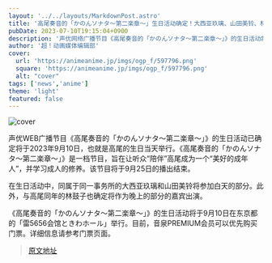 ```yaml
---
layout: '../../layouts/MarkdownPost.astro'
title: '高尾奏音的「かのんソナタ～第二楽章～」生日活动确定！大西亚玖璃、山田美铃、林鼓子等将作为嘉宾出演'
pubDate: 2023-07-10T19:15:04+0900
description: '声优网络广播节目《高尾奏音的「かのんソナタ～第二楽章～」》的生日活动将于2023年9月10日，也就是高尾的生日当天举行。'
author: '超！动画媒体编辑部'
cover:
  url: 'https://animeanime.jp/imgs/ogp_f/597796.png'
  square: 'https://animeanime.jp/imgs/ogp_f/597796.png'
  alt: "cover"
tags: ['news','anime']
theme: 'light'
featured: false
---
```


![cover](https://animeanime.jp/imgs/ogp_f/597796.png)

声优WEB广播节目《高尾奏音的「かのんソナタ～第二楽章～」》的生日活动已确定将于2023年9月10日，也就是高尾的生日当天举行。《高尾奏音的「かのんソナタ～第二楽章～」》是一档节目，旨在让听众“陪伴”高尾成为一个“美好的成年人”，并学习成人的修养。该节目将于9月25日的播出结束。

在生日活动中，同属于同一事务所的大西亚玖璃和山田美铃将参加白天的部分。此外，与高尾同年的林鼓子也确定将作为晚上的部分的嘉宾出演。

《高尾奏音的「かのんソナタ～第二楽章～」》的生日活动将于9月10日在东京都的「雷5656会馆ときわホール」举行。目前，音泉PREMIUM会员可以优先购买门票。详细信息请参考门票页面。

>[原文地址](https://animeanime.jp/article/2023/07/10/78508.html)  